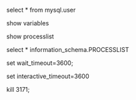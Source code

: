 select * from mysql.user

show variables

show processlist

select * information_schema.PROCESSLIST

set  wait_timeout=3600;

set  interactive_timeout=3600

kill 3171;

